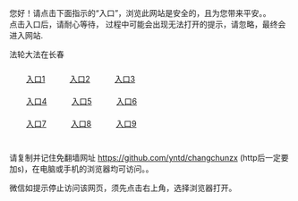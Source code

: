 您好！请点击下面指示的“入口”，浏览此网站是安全的，且为您带来平安。。 <br/>
点击入口后，请耐心等待， 过程中可能会出现无法打开的提示，请忽略，最终会进入网站. </br>

法轮大法在长春<br/>
<div style="padding:10px"><a style="margin:20px" target="_blank" href="https://d1oeum4nhzpksg.cloudfront.net/2Qpsp?vexffzi" id="ccLink1" rel="nofollow">入口1</a> <a target="_blank" style="margin:20px" href="https://d2s0j9ufwyqut7.cloudfront.net/2Qpsp?qezvf" id="ccLink2" rel="nofollow">入口2</a> <a style="margin:20px" target="_blank" href="https://d3kpymnsv20cz5.cloudfront.net/2Qpsp?hamri" id="ccLink3" rel="nofollow">入口3</a></div>

<div style="padding:10px" ><a style="margin:20px" target="_blank" href="https://d1oeum4nhzpksg.cloudfront.net/2Qpsp?vexffzi" id="ccLink4" rel="nofollow">入口4</a> <a style="margin:20px" href="https://d2s0j9ufwyqut7.cloudfront.net/2Qpsp?qezvf" target="_blank" id="ccLink5" rel="nofollow">入口5</a> <a style="margin:20px" href="https://d3kpymnsv20cz5.cloudfront.net/2Qpsp?hamri" target="_blank" id="ccLink6" rel="nofollow">入口6</a></div>

<div style="padding:10px"><a style="margin:20px" target="_blank" href="https://d1oeum4nhzpksg.cloudfront.net/2Qpsp?vexffzi" id="ccLink7" rel="nofollow">入口7</a> <a style="margin:20px" href="https://d2s0j9ufwyqut7.cloudfront.net/2Qpsp?qezvf" target="_blank" id="ccLink8" rel="nofollow">入口8</a> <a style="margin:20px" target="_blank" href="https://d3kpymnsv20cz5.cloudfront.net/2Qpsp?hamri" id="ccLink9" rel="nofollow">入口9</a></div>

<br/>



请复制并记住免翻墙网址 https://github.com/yntd/changchunzx (http后一定要加s)，在电脑或手机的浏览器均可访问。。<br/>

微信如提示停止访问该网页，须先点击右上角，选择浏览器打开。
